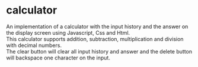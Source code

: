 # calculator

An implementation of a calculator with the input history and the answer on the display screen using Javascript, Css and Html.\
This calculator supports addition, subtraction, multiplication and division with decimal numbers.\
The clear button will clear all input history and answer and the delete button will backspace one character on the input.